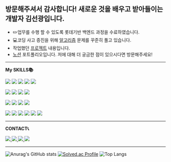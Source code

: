 ## 방문해주셔서 감사합니다! 새로운 것을 배우고 받아들이는 개발자 김선광입니다.
- ✏️업무를 수행 할 수 있도록 롯데기반 백엔드 과정을 수료하였습니다.
- 💻코딩 사고 증진을 위해  [알고리즘](https://github.com/sun-gwang/Algorithm)  문제를 꾸준히 풀고 있습니다.
- 작업했던 [프로젝트](https://github.com/sun-gwang/MyProject) 내용입니다.
- [노션](https://www.notion.so/353411d9e6384c5693008fb16de3e41b) 포트폴리오입니다. 저에 대해 더 궁금한 점이 있으시다면 방문해주세요!


___
**My SKILLS📚**
<p>
    <img src="https://img.shields.io/badge/Java-007396?style=flat&logo=Java&logoColor=white">
    <img src="https://img.shields.io/badge/javascript-F7DF1E?style=flat&logo=javascript&logoColor=white">
    <img src="https://img.shields.io/badge/HTML5-E34F26?style=flat&logo=HTML5&logoColor=white">
    <img src="https://img.shields.io/badge/css3-1572B6?style=flat&logo=css3&logoColor=white">
    <img src="https://img.shields.io/badge/React-61DAFB?style=flat&logo=react&logoColor=white">

</p>
<p>
    <img src="https://img.shields.io/badge/MySQL-4479A1?style=flat&logo=MySQL&logoColor=white">
    <img src="https://img.shields.io/badge/MariaDB-003545?style=flat&logo=MariaDB&logoColor=white">
    <img src="https://img.shields.io/badge/OracleDB-F80000?style=flat&logo=Oracle&logoColor=white">
    <img src="https://img.shields.io/badge/postgresql-4169E1?style=flat&logo=postgresql&logoColor=white">

</p>
<p>
    <img src="https://img.shields.io/badge/Spring-6DB33F?style=flat&logo=Spring&logoColor=white">
    <img src="https://img.shields.io/badge/Spring Boot-6DB33F?style=flat&logo=Spring Boot&logoColor=white">
    <img src="https://img.shields.io/badge/JPA-7FE719?style=flat&logo=JPA Boot&logoColor=white">
    <img src="https://img.shields.io/badge/MyBatis-94399E?style=flat&logo=MyBatis Boot&logoColor=white">


</p>
<p>
    <img src="https://img.shields.io/badge/GitHub-181717?style=flat&logo=GitHub&logoColor=white">
    <img src="https://img.shields.io/badge/Git-F05032?style=flat&logo=Git&logoColor=white">
    <img src="https://img.shields.io/badge/Slack-4A154B?style=flat&logo=Slack&logoColor=white">
    <img src="https://img.shields.io/badge/json-000000?style=flat&logo=json&logoColor=white">
    <img src="https://img.shields.io/badge/Apachetomcat-F8DC75?style=flat&logo=apachetomcat&logoColor=white">
    <img src="https://img.shields.io/badge/AWS-232F3E?style=flat&logo=amazonwebservices&logoColor=white">

</p>

___
**CONTACT📞**
<p>
    <a href="#">
        <img src="https://img.shields.io/badge/kkj89011@gmail.com-EA4335?style=flat&logo=gmail&logoColor=white">
    </a>
    <a href="https://www.instagram.com/su_nfp/">
        <img src="https://img.shields.io/badge/instagram-E4405F?style=flat&logo=instagram&logoColor=white">
    </a>
     <a href="#">
        <img src="https://img.shields.io/badge/kc5353-FFCD00?style=flat&logo=kakaotalk&logoColor=white">
    </a>
     <a href="#">
        <img src="https://img.shields.io/badge/sun_fp-5865F2?style=flat&logo=discord&logoColor=white">
    </a>
</p>

___


![Anurag's GitHub stats](https://github-readme-stats.vercel.app/api?username=sun-gwang&show_icons=true&theme=default)
[![Solved.ac Profile](http://mazassumnida.wtf/api/v2/generate_badge?boj=kc5353)](https://solved.ac/kc5353/)
![Top Langs](https://github-readme-stats.vercel.app/api/top-langs/?username=sun-gwang&layout=compact)



<!--
<a href="링크주소"><img src="https://img.shields.io/badge/로고이름-색상코드?style=flat&logo=로고이름&logoColor=white&link=링크주소"/></a>&nbsp
-->

<!--
My Tech Stack 📚
  <img src="https://img.shields.io/badge/로고이름-색상코드?style=flat&logo=로고이름&logoColor=white"/></a>&nbsp
-->
